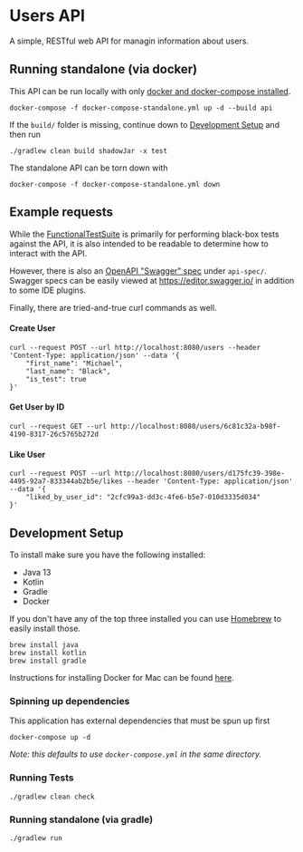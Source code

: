 # Users API
A simple, RESTful web API for managin information about users.

## Running standalone (via docker)

This API can be run locally with only [docker and docker-compose installed](https://docs.docker.com/docker-for-mac/install/).
```
docker-compose -f docker-compose-standalone.yml up -d --build api
```

If the `build/` folder is missing, continue down to [Development Setup](/#development-setup) and then run
```
./gradlew clean build shadowJar -x test
```

The standalone API can be torn down with
```
docker-compose -f docker-compose-standalone.yml down
```

## Example requests
While the [FunctionalTestSuite](/src/test/kotlin/users/api/FunctionalTestSuite.kt) is primarily for performing black-box
tests against the API, it is also intended to be readable to determine how to interact with the API. 

However, there is also an [OpenAPI "Swagger" spec](https://swagger.io/specification/) under `api-spec/`.
Swagger specs can be easily viewed at https://editor.swagger.io/ in addition to some IDE plugins.

Finally, there are tried-and-true curl commands as well.

#### Create User
```
curl --request POST --url http://localhost:8080/users --header 'Content-Type: application/json' --data '{
	"first_name": "Michael",
	"last_name": "Black",
	"is_test": true
}'
```

#### Get User by ID
```
curl --request GET --url http://localhost:8080/users/6c81c32a-b98f-4190-8317-26c5765b272d
```

#### Like User
```
curl --request POST --url http://localhost:8080/users/d175fc39-398e-4495-92a7-833344ab2b5e/likes --header 'Content-Type: application/json' --data '{
	"liked_by_user_id": "2cfc99a3-dd3c-4fe6-b5e7-010d3335d034"
}'
```

## Development Setup
To install make sure you have the following installed:
- Java 13 
- Kotlin
- Gradle
- Docker

If you don't have any of the top three installed you can use [Homebrew](https://brew.sh/) to easily install those.
```
brew install java
brew install kotlin
brew install gradle
```

Instructions for installing Docker for Mac can be found [here](https://docs.docker.com/docker-for-mac/install/).

### Spinning up dependencies
This application has external dependencies that must be spun up first
```
docker-compose up -d
```
_Note: this defaults to use `docker-compose.yml` in the same directory._

### Running Tests
```
./gradlew clean check
```

### Running standalone (via gradle)
```
./gradlew run
```